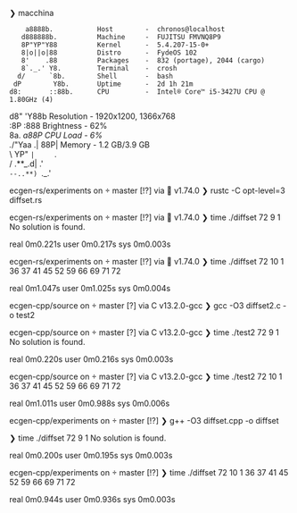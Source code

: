 ❯ macchina

        a8888b.           Host        -  chronos@localhost
       d888888b.          Machine     -  FUJITSU FMVNQ8P9
       8P"YP"Y88          Kernel      -  5.4.207-15-0+
       8|o||o|88          Distro      -  FydeOS 102
       8'    .88          Packages    -  832 (portage), 2044 (cargo)
       8`._.' Y8.         Terminal    -  crosh
      d/      `8b.        Shell       -  bash
     dP        Y8b.       Uptime      -  2d 1h 21m
    d8:       ::88b.      CPU         -  Intel® Core™ i5-3427U CPU @ 1.80GHz (4)

d8" 'Y88b Resolution - 1920x1200, 1366x768  
 :8P :888 Brightness - 62%  
 8a. _a88P CPU Load - 6%  
 ._/"Yaa .| 88P| Memory - 1.2 GB/3.9 GB  
 \ YP" `|     `.  
 / \.**\_.d| .'  
 `--..**) `.\_.'

ecgen-rs/experiments on  master [!?] via 🦀 v1.74.0
❯ rustc -C opt-level=3 diffset.rs

ecgen-rs/experiments on  master [!?] via 🦀 v1.74.0
❯ time ./diffset 72 9 1
No solution is found.

real 0m0.221s
user 0m0.217s
sys 0m0.003s

ecgen-rs/experiments on  master [!?] via 🦀 v1.74.0
❯ time ./diffset 72 10 1
36 37 41 45 52 59 66 69 71 72

real 0m1.047s
user 0m1.025s
sys 0m0.004s

ecgen-cpp/source on  master [?] via C v13.2.0-gcc
❯ gcc -O3 diffset2.c -o test2

ecgen-cpp/source on  master [?] via C v13.2.0-gcc
❯ time ./test2 72 9 1
No solution is found.

real 0m0.220s
user 0m0.216s
sys 0m0.003s

ecgen-cpp/source on  master [?] via C v13.2.0-gcc
❯ time ./test2 72 10 1
36 37 41 45 52 59 66 69 71 72

real 0m1.011s
user 0m0.988s
sys 0m0.006s

ecgen-cpp/experiments on  master [!?]
❯ g++ -O3 diffset.cpp -o diffset

❯ time ./diffset 72 9 1
No solution is found.

real 0m0.200s
user 0m0.195s
sys 0m0.003s

ecgen-cpp/experiments on  master [!?]
❯ time ./diffset 72 10 1
36 37 41 45 52 59 66 69 71 72

real 0m0.944s
user 0m0.936s
sys 0m0.003s
